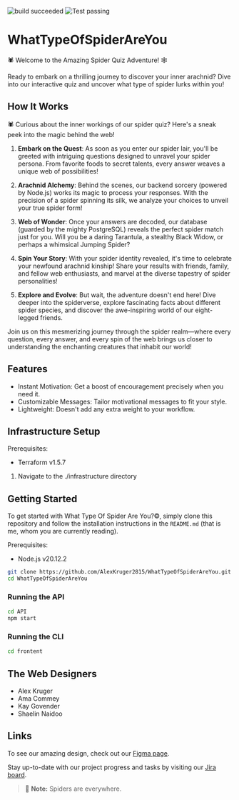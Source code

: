 ![build succeeded](https://img.shields.io/badge/build-succeeded-brightgreen.svg)
![Test passing](https://img.shields.io/badge/Tests-passing-brightgreen.svg)

# WhatTypeOfSpiderAreYou

🕷️ Welcome to the Amazing Spider Quiz Adventure! 🕸️

Ready to embark on a thrilling journey to discover your inner arachnid? Dive into our interactive quiz and uncover what type of spider lurks within you!

## How It Works

🕷️ Curious about the inner workings of our spider quiz? Here's a sneak peek into the magic behind the web!

1. **Embark on the Quest**: As soon as you enter our spider lair, you'll be greeted with intriguing questions designed to unravel your spider persona. From favorite foods to secret talents, every answer weaves a unique web of possibilities!

2. **Arachnid Alchemy**: Behind the scenes, our backend sorcery (powered by Node.js) works its magic to process your responses. With the precision of a spider spinning its silk, we analyze your choices to unveil your true spider form!

3. **Web of Wonder**: Once your answers are decoded, our database (guarded by the mighty PostgreSQL) reveals the perfect spider match just for you. Will you be a daring Tarantula, a stealthy Black Widow, or perhaps a whimsical Jumping Spider?

4. **Spin Your Story**: With your spider identity revealed, it's time to celebrate your newfound arachnid kinship! Share your results with friends, family, and fellow web enthusiasts, and marvel at the diverse tapestry of spider personalities!

5. **Explore and Evolve**: But wait, the adventure doesn't end here! Dive deeper into the spiderverse, explore fascinating facts about different spider species, and discover the awe-inspiring world of our eight-legged friends.

Join us on this mesmerizing journey through the spider realm—where every question, every answer, and every spin of the web brings us closer to understanding the enchanting creatures that inhabit our world!


## Features

- Instant Motivation: Get a boost of encouragement precisely when you need it.
- Customizable Messages: Tailor motivational messages to fit your style.
- Lightweight: Doesn't add any extra weight to your workflow.

## Infrastructure Setup
Prerequisites:
* Terraform v1.5.7
1. Navigate to the ./infrastructure directory

## Getting Started

To get started with What Type Of Spider Are You?&copy;, simply clone this repository and follow the installation instructions in the `README.md` (that is me, whom you are currently reading).

Prerequisites:
* Node.js v20.12.2

```bash
git clone https://github.com/AlexKruger2815/WhatTypeOfSpiderAreYou.git
cd WhatTypeOfSpiderAreYou
```

### Running the API
```bash
cd API
npm start
```

### Running the CLI
```bash
cd frontent
```

## The Web Designers
- Alex Kruger
- Ama Commey
- Kay Govender
- Shaelin Naidoo

## Links
To see our amazing design, check out our [Figma page](https://www.figma.com/files/team/1366789810609598165/WhatSpiderAreYou?fuid=1332012981438417246).

Stay up-to-date with our project progress and tasks by visiting our [Jira board](https://spiderquizlevelup.atlassian.net/jira/software/projects/SCRUM/boards/1/backlog).

> :memo: **Note:** Spiders are everywhere.
